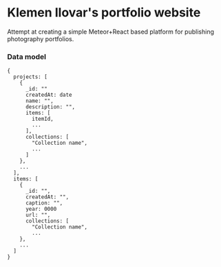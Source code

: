 # Klemen Ilovar's portfolio website
Attempt at creating a simple Meteor+React based platform for publishing photography portfolios.

### Data model
```
{
  projects: [
    {
      _id: ""
      createdAt: date
      name: "",
      description: "",
      items: [
        itemId,
        ...
      ],
      collections: [
        "Collection name",
        ...
      ]
    },
    ...
  ],
  items: [
    {
      _id: "",
      createdAt: "",
      caption: "",
      year: 0000
      url: "",
      collections: [
        "Collection name",
        ...
    },
    ...
  ]
}
```
